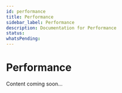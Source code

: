 ```yaml
---
id: performance
title: Performance
sidebar_label: Performance
description: Documentation for Performance
status: 
whatsPending: 
---
```


# Performance

Content coming soon...

